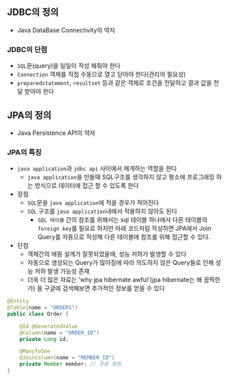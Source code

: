 ## JDBC의 정의
-  Java DataBase Connectivity의 약자

### JDBC의 단점
-  `SQL`문(query)을 일일이 작성 해줘야 한다
-  `Connection` 객체를 직접 수동으로 열고 닫아야 한다(관리의 필요성)
-  `preparedstatement`, `resultset` 등과 같은 객체로 조건을 전달하고 결과 값을 전달 받아야 한다

## JPA의 정의
-  Java Persistence API의 약자

### JPA의 특징
-  `java application`과 `jdbc api` 사이에서 매개하는 역할을 한다
	-  `java application`을 만들때 SQL구조를 생각하지 않고 평소에 프로그래밍 하는 방식으로 데이터에 접근 할 수 있도록 한다
-  장점
	- `SQL`문을 `java application`에 적을 경우가 적어진다
	-  `SQL` 구조를 `java application`내에서 적용하지 않아도 된다
		-  `SQL 테이블` 간의 참조를 위해서는 sql 테이블 하나에서 다른 테이블의 `foreign key`를 필요로 하지만 아래 코드처럼 작성하면 JPA에서 Join Query를 자동으로 작성해 다른 테이블에 참조를 위해 접근할 수 있다.
-  단점
	-  객체간의 매핑 설계가 잘못되었을때, 성능 저하가 발생할 수 있다
	-  자동으로 생성되는 Query가 많아짐에 따라 의도하지 않은 Query들로 인해 성능 저하 발생 가능성 존재
	-  더욱 더 많은 자료는  'why jpa hibernate awful'(jpa hibernate는 왜 끔찍한가) 을 구글에 검색해보면 추가적인 정보를 얻을 수 있다

```java
@Entity
@Table(name = "ORDERS")
public class Order {

	@Id @GeneratedValue
	@Column(name = "ORDER_ID")
	private Long id;

	@ManyToOne
	@JoinColumn(name = "MEMBER_ID")
	private Member member; // 주문 회원
}
```

